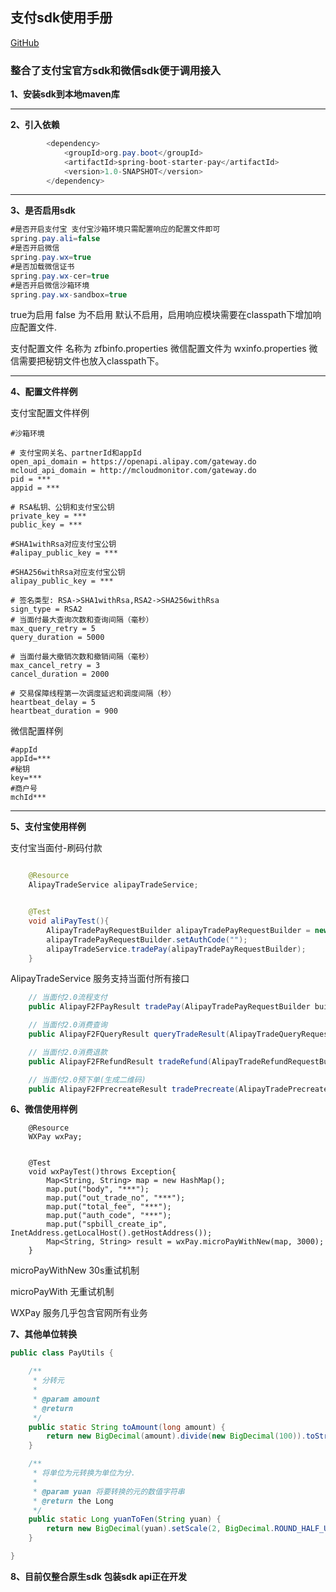 ##  **支付sdk使用手册**

[GitHub](https://github.com/CodeIsRunning/spring-boot-starter-pay)

### 整合了支付宝官方sdk和微信sdk便于调用接入



**1、安装sdk到本地maven库**

------

 **2、引入依赖**

```java
		<dependency>
            <groupId>org.pay.boot</groupId>
            <artifactId>spring-boot-starter-pay</artifactId>
            <version>1.0-SNAPSHOT</version>
        </dependency>
```

------

**3、是否启用sdk**

```java
#是否开启支付宝 支付宝沙箱环境只需配置响应的配置文件即可
spring.pay.ali=false
#是否开启微信
spring.pay.wx=true
#是否加载微信证书
spring.pay.wx-cer=true
#是否开启微信沙箱环境
spring.pay.wx-sandbox=true
```

true为启用 false 为不启用 默认不启用，启用响应模块需要在classpath下增加响应配置文件.

支付配置文件 名称为 zfbinfo.properties  微信配置文件为 wxinfo.properties 微信需要把秘钥文件也放入classpath下。

------

**4、配置文件样例**



支付宝配置文件样例 

```
#沙箱环境

# 支付宝网关名、partnerId和appId
open_api_domain = https://openapi.alipay.com/gateway.do
mcloud_api_domain = http://mcloudmonitor.com/gateway.do
pid = ***
appid = ***

# RSA私钥、公钥和支付宝公钥
private_key = ***
public_key = ***

#SHA1withRsa对应支付宝公钥
#alipay_public_key = ***

#SHA256withRsa对应支付宝公钥
alipay_public_key = ***

# 签名类型: RSA->SHA1withRsa,RSA2->SHA256withRsa
sign_type = RSA2
# 当面付最大查询次数和查询间隔（毫秒）
max_query_retry = 5
query_duration = 5000

# 当面付最大撤销次数和撤销间隔（毫秒）
max_cancel_retry = 3
cancel_duration = 2000

# 交易保障线程第一次调度延迟和调度间隔（秒）
heartbeat_delay = 5
heartbeat_duration = 900

```

微信配置样例

```
#appId
appId=***
#秘钥
key=***
#商户号
mchId***
```

------

**5、支付宝使用样例**

支付宝当面付-刷码付款

```java

	@Resource
    AlipayTradeService alipayTradeService;


    @Test
    void aliPayTest(){
        AlipayTradePayRequestBuilder alipayTradePayRequestBuilder = new AlipayTradePayRequestBuilder();
        alipayTradePayRequestBuilder.setAuthCode("");
        alipayTradeService.tradePay(alipayTradePayRequestBuilder);
    }
```

AlipayTradeService 服务支持当面付所有接口

```java
    // 当面付2.0流程支付
    public AlipayF2FPayResult tradePay(AlipayTradePayRequestBuilder builder);

    // 当面付2.0消费查询
    public AlipayF2FQueryResult queryTradeResult(AlipayTradeQueryRequestBuilder builder);

    // 当面付2.0消费退款
    public AlipayF2FRefundResult tradeRefund(AlipayTradeRefundRequestBuilder builder);

    // 当面付2.0预下单(生成二维码)
    public AlipayF2FPrecreateResult tradePrecreate(AlipayTradePrecreateRequestBuilder builder);
```



**6、微信使用样例**

```
 	@Resource
    WXPay wxPay;


    @Test
    void wxPayTest()throws Exception{
        Map<String, String> map = new HashMap();
        map.put("body", "***");
        map.put("out_trade_no", "***");
        map.put("total_fee", "***");
        map.put("auth_code", "***");
        map.put("spbill_create_ip", InetAddress.getLocalHost().getHostAddress());
        Map<String, String> result = wxPay.microPayWithNew(map, 3000);
    }
```

microPayWithNew 30s重试机制

microPayWith 无重试机制

WXPay 服务几乎包含官网所有业务



**7、其他单位转换**

```java
public class PayUtils {

    /**
     * 分转元
     *
     * @param amount
     * @return
     */
    public static String toAmount(long amount) {
        return new BigDecimal(amount).divide(new BigDecimal(100)).toString();
    }

    /**
     * 将单位为元转换为单位为分.
     *
     * @param yuan 将要转换的元的数值字符串
     * @return the Long
     */
    public static Long yuanToFen(String yuan) {
        return new BigDecimal(yuan).setScale(2, BigDecimal.ROUND_HALF_UP).multiply(new BigDecimal(100)).longValue();
    }

}
```

**8、目前仅整合原生sdk 包装sdk api正在开发**

